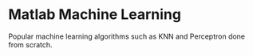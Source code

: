 # Matlab Machine Learning

Popular machine learning algorithms such as KNN and Perceptron done from scratch.
